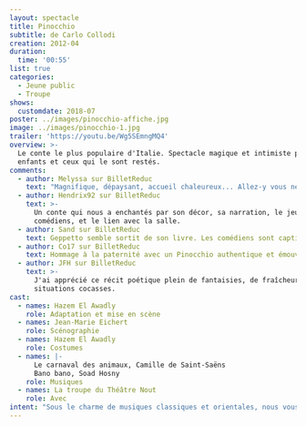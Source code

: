 ```yaml
---
layout: spectacle
title: Pinocchio
subtitle: de Carlo Collodi
creation: 2012-04
duration:
  time: '00:55'
list: true
categories:
  - Jeune public
  - Troupe
shows:
  customdate: 2018-07
poster: ../images/pinocchio-affiche.jpg
image: ../images/pinocchio-1.jpg
trailer: 'https://youtu.be/Wg5SEmngMQ4'
overview: >-
  Le conte le plus populaire d'Italie. Spectacle magique et intimiste pour les
  enfants et ceux qui le sont restés.
comments:
  - author: Melyssa sur BilletReduc
    text: "Magnifique, dépaysant, accueil chaleureux... Allez-y vous ne serez pas déçus\_!"
  - author: Hendrix92 sur BilletReduc
    text: >-
      Un conte qui nous a enchantés par son décor, sa narration, le jeu des
      comédiens, et le lien avec la salle.
  - author: Sand sur BilletReduc
    text: Geppetto semble sortit de son livre. Les comédiens sont captivants.
  - author: Co17 sur BilletReduc
    text: Hommage à la paternité avec un Pinocchio authentique et émouvant.
  - author: JFH sur BilletReduc
    text: >-
      J'ai apprécié ce récit poétique plein de fantaisies, de fraîcheur et de
      situations cocasses.
cast:
  - names: Hazem El Awadly
    role: Adaptation et mise en scène
  - names: Jean-Marie Eichert
    role: Scénographie
  - names: Hazem El Awadly
    role: Costumes
  - names: |-
      Le carnaval des animaux, Camille de Saint-Saëns
      Bano bano, Soad Hosny
    role: Musiques
  - names: La troupe du Théâtre Nout
    role: Avec
intent: "Sous le charme de musiques classiques et orientales, nous vous invitons à redécouvrir  un des contes les plus populaires d’Italie\_: _Les aventures de Pinocchio_. Geppetto, modeste menuisier, décide de fabriquer une marionnette, Pinocchio. Celui-ci prend vie, et c’est alors que commence la découverte du monde pour la marionnette.\n\nL’adaptation du metteur en scène, Hazem El Awadly, se fonde sur le théâtre baroque et frontal ainsi que sur la musique, omniprésente. Cette adaptation met l’accent sur l’humour et la surprise, grâce, notamment, aux costumes originaux. La mise en scène magique et intimiste donne une ambiance féerique à ce spectacle pour petits et grands enfants.\n\nPinocchio s’inscrit dans la continuité des spectacles pour enfants du Théâtre Nout, destinés à ravir et à intriguer les plus petits comme les plus grands, en les emmenant en terre inconnue. Pour cela, Hazem El Awadly, ancien membre du théâtre de l’Épée de bois, situé à la cartoucherie de Vincennes, s’est inspiré du théâtre baroque. Ainsi, l’adaptation, rythmée par des tableaux vivants, aborde notamment le sujet de la mort et joue sur diverses mises en abyme, comme celle du théâtre.\n\nComme dans le théâtre baroque, la mise en scène joue sur l’illusion, et les personnages passent par un large panel d’émotions tout au long du spectacle, grâce aux multiples aventures de la marionnette. Les costumes, la scénographie et les lumières vont de concerts avec cette esthétique baroque, en mettant l’accent sur le détail et la richesse visuelle, mettant en valeur ce conte devenu classique.\n\nMonsieur El Awadly a pris le parti de jouer de manière frontale, ce qui permet, grâce aussi à l’utilisation d’un conteur, en la personne de Geppetto, un contact permanent, ainsi qu’une interaction avec le public."
---
```

